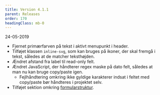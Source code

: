 ```yaml
---
title: Version 4.1.1
parent: Releases
order: 170
headingClass: mb-0
---
```

<p class="small-text mt-0">24-05-2019</p>

- Fjernet primærfarven på tekst i aktivt menupunkt i header.</li>
- Tilføjet klassen `inline-svg`, som kan bruges på ikoner, der skal fremgå i tekst, således at de matcher teksthøjden.</li>
- Ændret afstand fra label til read-only felt.</li>
- Ændret JavaScript, der håndterer regex maske på dato felt, således at man nu kan bruge copy/paste igen.
    - Fejlhåndtering omkring ikke gyldige karakterer indsat i feltet med copy/paste bør håndteres i projektet selv.
- Tilføjet sektion omkring <a href="/komponenter/form-controls/#struktur-fieldset">formularstruktur</a>.</li>
